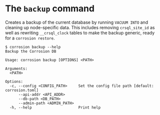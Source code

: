 # The `backup` command

Creates a backup of the current database by running `VACUUM INTO` and cleaning up node-specific data. This includes removing `crsql_site_id` as well as rewriting `__crsql_clock` tables to make the backup generic, ready for a `corrosion restore`.

```
$ corrosion backup --help
Backup the Corrosion DB

Usage: corrosion backup [OPTIONS] <PATH>

Arguments:
  <PATH>

Options:
  -c, --config <CONFIG_PATH>     Set the config file path [default: corrosion.toml]
      --api-addr <API_ADDR>
      --db-path <DB_PATH>
      --admin-path <ADMIN_PATH>
  -h, --help                     Print help
```